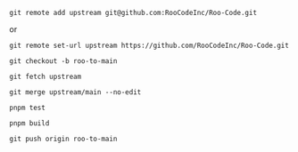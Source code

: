 <!-- git remote add upstream git@github.com:RooCodeInc/Roo-Code.git
 设置上游仓库 -->

`git remote add upstream git@github.com:RooCodeInc/Roo-Code.git`

or

`git remote set-url upstream https://github.com/RooCodeInc/Roo-Code.git`

<!-- git checkout roo-to-main 设置合并分支 -->

`git checkout -b roo-to-main`

<!-- git fetch upstream -->

`git fetch upstream`

<!-- git merge upstream/main --no-edit -->

`git merge upstream/main --no-edit`

<!-- 检测测试用例错误 -->

`pnpm test`

<!-- 检测编译错误  -->

`pnpm build`

<!-- git push origin merge-roo-vx -->

`git push origin roo-to-main`
